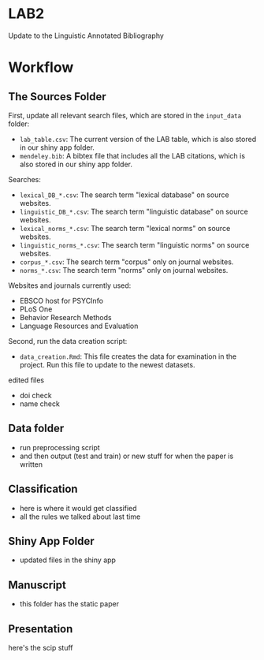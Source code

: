# LAB2
Update to the Linguistic Annotated Bibliography

# Workflow

## The Sources Folder

First, update all relevant search files, which are stored in the `input_data` folder:

- `lab_table.csv`: The current version of the LAB table, which is also stored in our shiny app folder.
- `mendeley.bib`: A bibtex file that includes all the LAB citations, which is also stored in our shiny app folder. 

Searches: 

- `lexical_DB_*.csv`: The search term "lexical database" on source websites.
- `linguistic_DB_*.csv`: The search term "linguistic database" on source websites. 
- `lexical_norms_*.csv`: The search term "lexical norms" on source websites.
- `linguistic_norms_*.csv`: The search term "linguistic norms" on source websites. 
- `corpus_*.csv`: The search term "corpus" only on journal websites.
- `norms_*.csv`: The search term "norms" only on journal websites.

Websites and journals currently used:
- EBSCO host for PSYCInfo
- PLoS One
- Behavior Research Methods
- Language Resources and Evaluation 

Second, run the data creation script:

- `data_creation.Rmd`: This file creates the data for examination in the project. Run this file to update to the newest datasets.


edited files
- doi check
- name check 

## Data folder

- run preprocessing script 
- and then output (test and train) or new stuff for when the paper is written 

## Classification 

- here is where it would get classified
- all the rules we talked about last time 

## Shiny App Folder 

- updated files in the shiny app 

## Manuscript

- this folder has the static paper

## Presentation

here's the scip stuff 